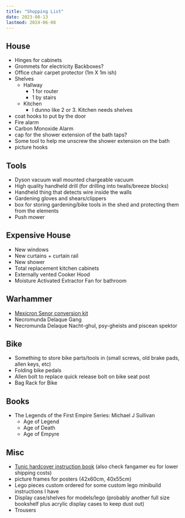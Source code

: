 ```yaml
---
title: "Shopping List"
date: 2023-08-13
lastmod: 2024-06-08
---
```


## House

- Hinges for cabinets
- Grommets for electricity Backboxes?
- Office chair carpet protector (1m X 1m ish)
- Shelves
  - Hallway
    - 1 for router
    - 1 by stairs
  - Kitchen
    - I dunno like 2 or 3. Kitchen needs shelves
- coat hooks to put by the door
- Fire alarm
- Carbon Monoxide Alarm
- cap for the shower extension of the bath taps?
- Some tool to help me unscrew the shower extension on the bath
- picture hooks

## Tools

- Dyson vacuum wall mounted chargeable vacuum
- High quality handheld drill (for drilling into twalls/breeze blocks)
- Handheld thing that detects wire inside the walls
- Gardening gloves and shears/clippers
- box for storing gardening/bike tools in the shed and protecting them from the elements
- Push mower

## Expensive House

- New windows
- New curtains + curtain rail
- New shower
- Total replacement kitchen cabinets
- Externally vented Cooker Hood
- Moisture Activated Extractor Fan for bathroom

## Warhammer

- [Mexicron Senor conversion kit](https://www.etsy.com/uk/listing/887823884/mexicron-senor-conversion-kits-buenos)
- Necromunda Delaque Gang
- Necromunda Delaque Nacht-ghul, psy-gheists and piscean spektor

## Bike

- Something to store bike parts/tools in (small screws, old brake pads, allen keys, etc)
- Folding bike pedals
- Allen bolt to replace quick release bolt on bike seat post
- Bag Rack for Bike

## Books

- The Legends of the First Empire Series: Michael J Sullivan
  - Age of Legend
  - Age of Death
  - Age of Empyre

## Misc

- [Tunic hardcover instruction book](https://www.fangamer.com/collections/tunic/products/tunic-hardcover-manual) (also check fangamer eu for lower shipping costs)
- picture frames for posters (42x60cm, 40x55cm)
- Lego pieces custom ordered for some custom lego minibuild instructions I have
- Display case/shelves for models/lego (probably another full size bookshelf plus acrylic display cases to keep dust out)
- Trousers
